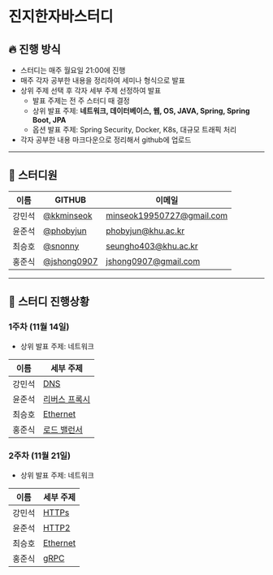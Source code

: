 # 진지한자바스터디

## 🔥 진행 방식

- 스터디는 매주 월요일 21:00에 진행
- 매주 각자 공부한 내용을 정리하여 세미나 형식으로 발표
- 상위 주제 선택 후 각자 세부 주제 선정하여 발표
    - 발표 주제는 전 주 스터디 때 결정
    - 상위 발표 주제: **네트워크, 데이터베이스, 웹, OS, JAVA, Spring, Spring Boot, JPA**
    - 옵션 발표 주제: Spring Security, Docker, K8s, 대규모 트래픽 처리
- 각자 공부한 내용 마크다운으로 정리해서 github에 업로드

---

## 💁 스터디원

| 이름 | GITHUB | 이메일 | 
| --- | --- | --- |
| 강민석 | [@kkminseok](https://github.com/kkminseok) | minseok19950727@gmail.com |
| 윤준석 | [@phobyjun](https://github.com/phobyjun) | phobyjun@khu.ac.kr |
| 최승호 | [@snonny](https://github.com/senony) | seungho403@khu.ac.kr |
| 홍준식 | [@jshong0907](https://github.com/jshong0907) | jshong0907@gmail.com |

---

## 🔎 스터디 진행상황

### 1주차 (11월 14일)

- 상위 발표 주제: 네트워크

| 이름 | 세부 주제 |
| --- | --- |
| 강민석 | [DNS](./1주차_네트워크/강민석_DNS.md) |
| 윤준석 | [리버스 프록시](./1주차_네트워크/윤준석_리버스_프록시.md) |
| 최승호 | [Ethernet](./1주차_네트워크/최승호_Ethernet.md) |
| 홍준식 | [로드 밸런서](./1주차_네트워크/홍준식_로드_밸런서.md) |

### 2주차 (11월 21일)

- 상위 발표 주제: 네트워크

| 이름 | 세부 주제 |
| --- | --- |
| 강민석 | [HTTPs](./2주차_네트워크/강민석_HTTPs.md) |
| 윤준석 | [HTTP2](./2주차_네트워크/윤준석_HTTP2.md) |
| 최승호 | [Ethernet](./2주차_네트워크/최승호_Ethernet.md) |
| 홍준식 | [gRPC](./2주차_네트워크/홍준식_gRPC.md) |
